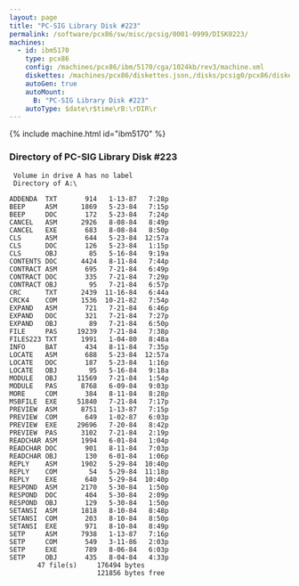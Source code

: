 ```yaml
---
layout: page
title: "PC-SIG Library Disk #223"
permalink: /software/pcx86/sw/misc/pcsig/0001-0999/DISK0223/
machines:
  - id: ibm5170
    type: pcx86
    config: /machines/pcx86/ibm/5170/cga/1024kb/rev3/machine.xml
    diskettes: /machines/pcx86/diskettes.json,/disks/pcsig0/pcx86/diskettes.json
    autoGen: true
    autoMount:
      B: "PC-SIG Library Disk #223"
    autoType: $date\r$time\rB:\rDIR\r
---
```


{% include machine.html id="ibm5170" %}

### Directory of PC-SIG Library Disk #223

     Volume in drive A has no label
     Directory of A:\

    ADDENDA  TXT       914   1-13-87   7:28p
    BEEP     ASM      1869   5-23-84   7:15p
    BEEP     DOC       172   5-23-84   7:24p
    CANCEL   ASM      2926   8-08-84   8:49p
    CANCEL   EXE       683   8-08-84   8:50p
    CLS      ASM       644   5-23-84  12:57a
    CLS      DOC       126   5-23-84   1:15p
    CLS      OBJ        85   5-16-84   9:19a
    CONTENTS DOC      4424   8-11-84   7:44p
    CONTRACT ASM       695   7-21-84   6:49p
    CONTRACT DOC       335   7-21-84   7:29p
    CONTRACT OBJ        95   7-21-84   6:57p
    CRC      TXT      2439  11-16-84   6:44a
    CRCK4    COM      1536  10-21-82   7:54p
    EXPAND   ASM       721   7-21-84   6:46p
    EXPAND   DOC       321   7-21-84   7:27p
    EXPAND   OBJ        89   7-21-84   6:50p
    FILE     PAS     19239   7-21-84   7:38p
    FILES223 TXT      1991   1-04-80   8:48a
    INFO     BAT       434   8-11-84   7:35p
    LOCATE   ASM       688   5-23-84  12:57a
    LOCATE   DOC       187   5-23-84   1:16p
    LOCATE   OBJ        95   5-16-84   9:18a
    MODULE   OBJ     11569   7-21-84   1:54p
    MODULE   PAS      8768   6-09-84   9:03p
    MORE     COM       384   8-11-84   8:28p
    MSBFILE  EXE     51840   7-21-84   7:17p
    PREVIEW  ASM      8751   1-13-87   7:15p
    PREVIEW  COM       649   1-02-87   6:03p
    PREVIEW  EXE     29696   7-20-84   8:42p
    PREVIEW  PAS      3102   7-21-84   2:19p
    READCHAR ASM      1994   6-01-84   1:04p
    READCHAR DOC       901   8-11-84   7:03p
    READCHAR OBJ       130   6-01-84   1:06p
    REPLY    ASM      1902   5-29-84  10:40p
    REPLY    COM        54   5-29-84  11:18p
    REPLY    EXE       640   5-29-84  10:40p
    RESPOND  ASM      2170   5-30-84   1:50p
    RESPOND  DOC       404   5-30-84   2:09p
    RESPOND  OBJ       129   5-30-84   1:50p
    SETANSI  ASM      1818   8-10-84   8:48p
    SETANSI  COM       203   8-10-84   8:50p
    SETANSI  EXE       971   8-10-84   8:49p
    SETP     ASM      7938   1-13-87   7:16p
    SETP     COM       549   3-11-86   2:03p
    SETP     EXE       789   8-06-84   6:03p
    SETP     OBJ       435   8-04-84   4:33p
           47 file(s)     176494 bytes
                          121856 bytes free
